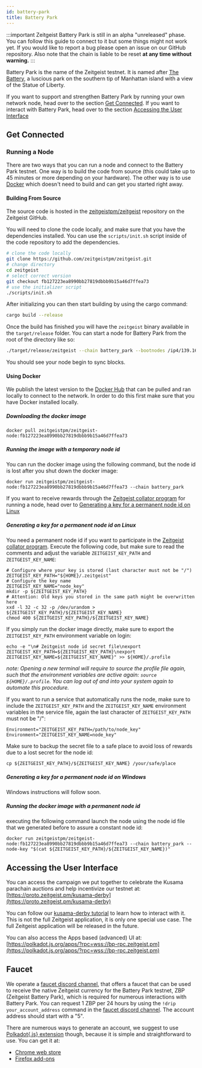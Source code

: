 ```yaml
---
id: battery-park
title: Battery Park
---
```


:::important Zeitgeist Battery Park is still in an alpha "unreleased" phase. You
can follow this guide to connect to it but some things might not work yet. If
you would like to report a bug please open an issue on our GitHub repository.
Also note that the chain is liable to be reset **at any time without warning.**
:::

Battery Park is the name of the Zeitgeist testnet. It is named after
[The Battery](<https://en.wikipedia.org/wiki/The_Battery_(Manhattan)>), a
luscious park on the southern tip of Manhattan island with a view of the Statue
of Liberty.

If you want to support and strengthen Battery Park by running your own network
node, head over to the section [Get Connected](battery-park#get-connected). If
you want to interact with Battery Park, head over to the section
[Accessing the User Interface](battery-park#accessing-the-user-interface)

## Get Connected

### Running a Node

There are two ways that you can run a node and connect to the Battery Park
testnet. One way is to build the code from source (this could take up to 45
minutes or more depending on your hardware). The other way is to use
[Docker](https://www.docker.com/) which doesn't need to build and can get you
started right away.

#### Building From Source

The source code is hosted in the
[zeitgeistpm/zeitgeist](https://github.com/zeitgeistpm/zeitgeist) repository on
the Zeitgeist GitHub.

You will need to clone the code locally, and make sure that you have the
dependencies installed. You can use the `scripts/init.sh` script inside of the
code repository to add the dependencies.

```sh
# clone the code locally
git clone https://github.com/zeitgeistpm/zeitgeist.git
# change directory
cd zeitgeist
# select correct version
git checkout fb127223ea8990bb27819dbbb9b15a46d7ffea73
# use the initializer script
./scripts/init.sh
```

After initializing you can then start building by using the cargo command:

```sh
cargo build --release
```

Once the build has finished you will have the `zeitgeist` binary available in
the `target/release` folder. You can start a node for Battery Park from the root
of the directory like so:

```sh
./target/release/zeitgeist --chain battery_park --bootnodes /ip4/139.162.171.58/tcp/30333/p2p/12D3KooWPvu5rpH2FNYnAmiQ8X8XqkMiuSFTjH2jwMCSjoam7RGQ
```

You should see your node begin to sync blocks.

#### Using Docker

We publish the latest version to the
[Docker Hub](https://hub.docker.com/r/zeitgeistpm/zeitgeist-node) that can be
pulled and ran locally to connect to the network. In order to do this first make
sure that you have Docker installed locally.

##### Downloading the docker image
```
docker pull zeitgeistpm/zeitgeist-node:fb127223ea8990bb27819dbbb9b15a46d7ffea73
```

##### Running the image with a temporary node id
You can run the docker image using the following command, but the node id
is lost after you shut down the docker image:
```
docker run zeitgeistpm/zeitgeist-node:fb127223ea8990bb27819dbbb9b15a46d7ffea73 --chain battery_park
```

If you want to receive rewards through the [Zeitgeist collator program](https://docs.google.com/forms/d/e/1FAIpQLSc857iTOfp_3CHCdh7qeZwkD_vQfxFeARbMsjhrCF12YBGsuQ/viewform)
for running a node, head over to [Generating a key for a permanent node id on Linux](battery-park#generating-a-key-for-a-permanent-node-id-on-linux)

##### Generating a key for a permanent node id on Linux
You need a permanent node id if you want to participate in the
[Zeitgeist collator program](https://docs.google.com/forms/d/e/1FAIpQLSc857iTOfp_3CHCdh7qeZwkD_vQfxFeARbMsjhrCF12YBGsuQ/viewform).
Execute the following code, but make sure to read the comments and adjust
the variable `ZEITGEIST_KEY_PATH` and `ZEITGEIST_KEY_NAME`:

```
# Configure where your key is stored (last character must not be "/")
ZEITGEIST_KEY_PATH="${HOME}/.zeitgeist"
# Configure the key name
ZEITGEIST_KEY_NAME="node_key"
mkdir -p ${ZEITGEIST_KEY_PATH}
# Attention: Old keys you stored in the same path might be overwritten here
xxd -l 32 -c 32 -p /dev/urandom > ${ZEITGEIST_KEY_PATH}/${ZEITGEIST_KEY_NAME}
chmod 400 ${ZEITGEIST_KEY_PATH}/${ZEITGEIST_KEY_NAME} 
```

If you simply run the docker image directly, make sure to export the
`ZEITGEIST_KEY_PATH` environment variable on login:
```
echo -e "\n# Zeitgeist node id secret file\nexport ZEITGEIST_KEY_PATH=${ZEITGEIST_KEY_PATH}\nexport ZEITGEIST_KEY_NAME=${ZEITGEIST_KEY_NAME}" >> ${HOME}/.profile
```
*note: Opening a new terminal will require to source the profile file again,*
*such that the environment variables are active again: `source ${HOME}/.profile`.*
*You can log out of and into your system again to automate this procedure.*

If you want to run a service that automatically runs the node, make sure
to include the `ZEITGEIST_KEY_PATH` and the `ZEITGEIST_KEY_NAME` environment
variables in the service file, again the last character of
`ZEITGEIST_KEY_PATH` must not be "/":

```
Environment="ZEITGEIST_KEY_PATH=/path/to/node_key"
Environment="ZEITGEIST_KEY_NAME=node_key"
```

Make sure to backup the secret file to a safe place to avoid loss of rewards
due to a lost secret for the node id:
```
cp ${ZEITGEIST_KEY_PATH}/${ZEITGEIST_KEY_NAME} /your/safe/place
```

##### Generating a key for a permanent node id on Windows
Windows instructions will follow soon.


##### Running the docker image with a permanent node id
executing the following command launch the node using the node id file
that we generated before to assure a constant node id:
```
docker run zeitgeistpm/zeitgeist-node:fb127223ea8990bb27819dbbb9b15a46d7ffea73 --chain battery_park --node-key "$(cat ${ZEITGEIST_KEY_PATH}/${ZEITGEIST_KEY_NAME})"
```

## Accessing the User Interface

You can access the campaign we put together to celebrate the Kusama 
parachain auctions and help incentivize our testnet at: [https://proto.zeitgeist.pm/kusama-derby](https://proto.zeitgeist.pm/kusama-derby)

You can follow our [kusama-derby tutorial](how-to-participate-in-derby) to learn how to interact with it.
This is not the full Zeitgeist application, it is only one special
use case. The full Zeitgeist application will be released in the future.

You can also access the Apps based (advanced) UI at:
[https://polkadot.js.org/apps/?rpc=wss://bp-rpc.zeitgeist.pm](https://polkadot.js.org/apps/?rpc=wss://bp-rpc.zeitgeist.pm)

## Faucet

We operate a [faucet discord channel](https://discord.gg/VWMY3xMtWb), that
offers a faucet that can be used to receive the native Zeitgeist currency for
the Battery Park testnet, ZBP (Zeitgeist Battery Park), which is required for
numerous interactions with Battery Park. You can request 1 ZBP per 24 hours by
using the `!drip your_account_address` command in the
[faucet discord channel](https://discord.gg/VWMY3xMtWb). The account address
should start with a "5".

There are numerous ways to generate an account, we suggest to use
[Polkadot{.js} extension](https://github.com/polkadot-js/extension) though,
because it is simple and straightforward to use. You can get it at:

- [Chrome web store](https://chrome.google.com/webstore/detail/polkadot%7Bjs%7D-extension/mopnmbcafieddcagagdcbnhejhlodfdd)
- [Firefox add-ons](https://addons.mozilla.org/en-US/firefox/addon/polkadot-js-extension/)
